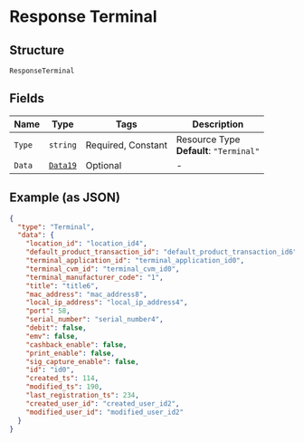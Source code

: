 
# Response Terminal

## Structure

`ResponseTerminal`

## Fields

| Name | Type | Tags | Description |
|  --- | --- | --- | --- |
| `Type` | `string` | Required, Constant | Resource Type<br>**Default**: `"Terminal"` |
| `Data` | [`Data19`](../../doc/models/data-19.md) | Optional | - |

## Example (as JSON)

```json
{
  "type": "Terminal",
  "data": {
    "location_id": "location_id4",
    "default_product_transaction_id": "default_product_transaction_id6",
    "terminal_application_id": "terminal_application_id0",
    "terminal_cvm_id": "terminal_cvm_id0",
    "terminal_manufacturer_code": "1",
    "title": "title6",
    "mac_address": "mac_address8",
    "local_ip_address": "local_ip_address4",
    "port": 58,
    "serial_number": "serial_number4",
    "debit": false,
    "emv": false,
    "cashback_enable": false,
    "print_enable": false,
    "sig_capture_enable": false,
    "id": "id0",
    "created_ts": 114,
    "modified_ts": 190,
    "last_registration_ts": 234,
    "created_user_id": "created_user_id2",
    "modified_user_id": "modified_user_id2"
  }
}
```

